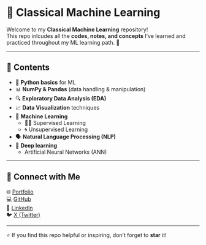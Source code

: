 # 🤖 Classical Machine Learning  

Welcome to my **Classical Machine Learning** repository!  
This repo inlcudes all the **codes, notes, and concepts** I’ve learned and practiced throughout my ML learning path. 🚀  

---

## 📂 Contents  

- 🐍 **Python basics** for ML  
- 📊 **NumPy & Pandas** (data handling & manipulation)  
- 🔍 **Exploratory Data Analysis (EDA)**  
- 📈 **Data Visualization** techniques  
- 🤖 **Machine Learning**  
  - 🧑‍🏫 Supervised Learning  
  - 🌀 Unsupervised Learning  
- 🗣️ **Natural Language Processing (NLP)**  
- 🧠 **Deep learning**
  - Artificial Neural Networks (ANN)   

---


## 🔗 Connect with Me  

🌐 [Portfolio](https://www.irfanmehmud.site/)  
💻 [GitHub](https://github.com/Irfan140)  
💼 [LinkedIn](https://www.linkedin.com/in/irfan-mehmud/)  
🐦 [X (Twitter)](https://x.com/learnatick)  

---

⭐ If you find this repo helpful or inspiring, don’t forget to **star** it!  
